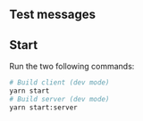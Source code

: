 ## Test messages

## Start

Run the two following commands:

```sh
# Build client (dev mode)
yarn start
# Build server (dev mode)
yarn start:server
```

